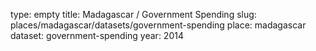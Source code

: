 type: empty
title: Madagascar / Government Spending
slug: places/madagascar/datasets/government-spending
place: madagascar
dataset: government-spending
year: 2014
